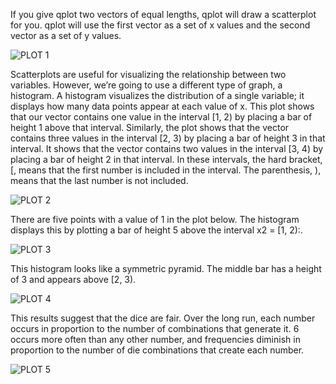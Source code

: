 If you give qplot two vectors of equal lengths, qplot will draw a scatterplot for you. qplot will use the first vector as a set of x values and the second vector as a set of y values. 

![PLOT 1](https://github.com/grismaniraula/DATA-332/assets/118494102/7562aaef-4515-495d-a75b-b11e0350644b)

Scatterplots are useful for visualizing the relationship between two variables. However, we’re going to use a different type of graph, a histogram. A histogram visualizes the distribution of a single variable; it displays how many data points appear at each value of x. This plot shows that our vector contains one value in the interval [1, 2) by placing a bar of height 1 above that interval. Similarly, the plot shows that the vector contains three values in the interval [2, 3) by placing a bar of height 3 in that interval. It shows that the vector contains two values in the interval [3, 4) by placing a bar of height 2 in that interval. In these intervals, the hard bracket, [, means that the first number is included in the interval. The parenthesis, ), means that the last number is not included.

![PLOT 2](https://github.com/grismaniraula/DATA-332/assets/118494102/fc2e5ae0-6e9e-4c1e-8093-0475852dbe8f)

There are five points with a value of 1 in the plot below. The histogram displays this by plotting a bar of height 5 above the interval x2 = [1, 2):. 

![PLOT 3](https://github.com/grismaniraula/DATA-332/assets/118494102/a780be21-4294-45d1-856b-df82a5646bde)

This histogram looks like a symmetric pyramid. The middle bar has a height of 3 and appears above [2, 3).

![PLOT 4](https://github.com/grismaniraula/DATA-332/assets/118494102/f820ebff-06d2-4926-a506-2e43da61cca4)

This results suggest that the dice are fair. Over the long run, each number occurs in proportion to the number of combinations that generate it. 6 occurs more often than any other number, and frequencies diminish in proportion to the number of die combinations that create each number.

![PLOT 5](https://github.com/grismaniraula/DATA-332/assets/118494102/1ccdadbd-b143-4618-8130-75ead0aa78a7)
